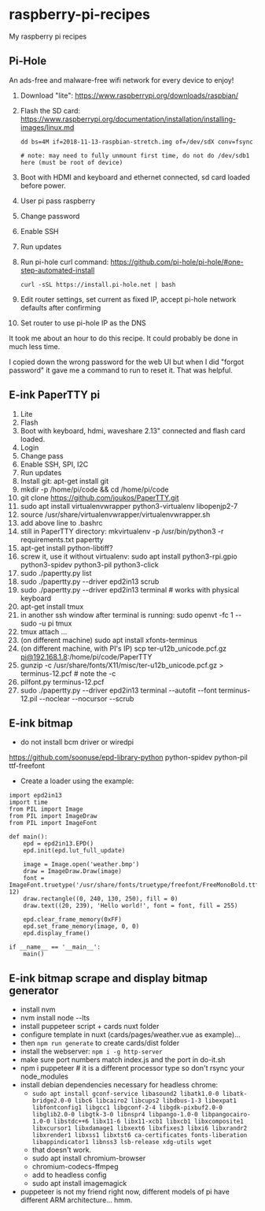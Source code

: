 # raspberry-pi-recipes
My raspberry pi recipes


## Pi-Hole

An ads-free and malware-free wifi network for every device to enjoy!

1. Download "lite": https://www.raspberrypi.org/downloads/raspbian/
2. Flash the SD card: https://www.raspberrypi.org/documentation/installation/installing-images/linux.md

    ```dd bs=4M if=2018-11-13-raspbian-stretch.img of=/dev/sdX conv=fsync```
    
    ```# note: may need to fully unmount first time, do not do /dev/sdb1 here (must be root of device)```
    
3. Boot with HDMI and keyboard and ethernet connected, sd card loaded before power.
4. User pi pass raspberry
5. Change password
6. Enable SSH
7. Run updates
8. Run pi-hole curl command: https://github.com/pi-hole/pi-hole/#one-step-automated-install

    ```curl -sSL https://install.pi-hole.net | bash```

9. Edit router settings, set current as fixed IP, accept pi-hole network defaults after confirming
10. Set router to use pi-hole IP as the DNS

It took me about an hour to do this recipe. It could probably be done in much less time.

I copied down the wrong password for the web UI but when I did "forgot password" it gave me a command to run to reset it. That was helpful.



## E-ink PaperTTY pi

1. Lite
2. Flash
3. Boot with keyboard, hdmi, waveshare 2.13" connected and flash card loaded.
4. Login
5. Change pass
6. Enable SSH, SPI, I2C
7. Run updates
8. Install git: apt-get install git
9. mkdir -p /home/pi/code && cd /home/pi/code
10. git clone https://github.com/joukos/PaperTTY.git
11. sudo apt install virtualenvwrapper python3-virtualenv libopenjp2-7
12. source /usr/share/virtualenvwrapper/virtualenvwrapper.sh
13. add above line to .bashrc
14. still in PaperTTY directory: mkvirtualenv -p /usr/bin/python3 -r requirements.txt papertty
15. apt-get install python-libtiff?
16. screw it, use it without virtualenv: sudo apt install python3-rpi.gpio python3-spidev python3-pil python3-click
17. sudo ./papertty.py list
18. sudo ./papertty.py --driver epd2in13 scrub
19. sudo ./papertty.py --driver epd2in13 terminal # works with physical keyboard
20. apt-get install tmux
21. in another ssh window after terminal is running: sudo openvt -fc 1 -- sudo -u pi tmux
22. tmux attach
...
23. (on different machine) sudo apt install xfonts-terminus
24. (on different machine, with PI's IP)  scp ter-u12b_unicode.pcf.gz pi@192.168.1.8:/home/pi/code/PaperTTY
25. gunzip -c /usr/share/fonts/X11/misc/ter-u12b_unicode.pcf.gz > terminus-12.pcf # note the -c
26. pilfont.py terminus-12.pcf
27. sudo ./papertty.py --driver epd2in13 terminal --autofit --font terminus-12.pil --noclear --nocursor --scrub

## E-ink bitmap

- do not install bcm driver or wiredpi

https://github.com/soonuse/epd-library-python
python-spidev
python-pil
ttf-freefont

- Create a loader using the example:

```
import epd2in13
import time
from PIL import Image
from PIL import ImageDraw
from PIL import ImageFont

def main():
    epd = epd2in13.EPD()
    epd.init(epd.lut_full_update)

    image = Image.open('weather.bmp')
    draw = ImageDraw.Draw(image)
    font = ImageFont.truetype('/usr/share/fonts/truetype/freefont/FreeMonoBold.ttf', 12)
    draw.rectangle((0, 240, 130, 250), fill = 0)
    draw.text((20, 239), 'Hello world!', font = font, fill = 255)
   
    epd.clear_frame_memory(0xFF)
    epd.set_frame_memory(image, 0, 0)
    epd.display_frame()

if __name__ == '__main__':
    main()
```

## E-ink bitmap scrape and display bitmap generator

- install nvm
- nvm install node --lts
- install puppeteer script + cards nuxt folder
- configure template in nuxt (cards/pages/weather.vue as example)...
- then `npm run generate` to create cards/dist folder
- install the webserver: `npm i -g http-server`
- make sure port numbers match index.js and the port in do-it.sh
- npm i puppeteer # it is a different processor type so don't rsync your node_modules
- install debian dependencies necessary for headless chrome:
  - ```sudo apt install gconf-service libasound2 libatk1.0-0 libatk-bridge2.0-0 libc6 libcairo2 libcups2 libdbus-1-3 libexpat1 libfontconfig1 libgcc1 libgconf-2-4 libgdk-pixbuf2.0-0 libglib2.0-0 libgtk-3-0 libnspr4 libpango-1.0-0 libpangocairo-1.0-0 libstdc++6 libx11-6 libx11-xcb1 libxcb1 libxcomposite1 libxcursor1 libxdamage1 libxext6 libxfixes3 libxi6 libxrandr2 libxrender1 libxss1 libxtst6 ca-certificates fonts-liberation libappindicator1 libnss3 lsb-release xdg-utils wget```
  - that doesn't work.
  - sudo apt install chromium-browser
  - chromium-codecs-ffmpeg
  - add to headless config
  - sudo apt install imagemagick
 - puppeteer is not my friend right now, different models of pi have different ARM architecture... hmm.
